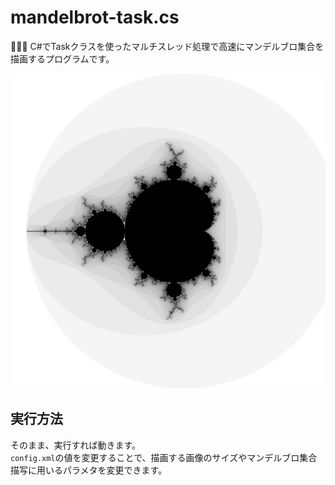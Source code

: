 # mandelbrot-task.cs

🐗🐗🐗 C#でTaskクラスを使ったマルチスレッド処理で高速にマンデルブロ集合を描画するプログラムです。  

![成果物](./docs/img/fruit.png)  

## 実行方法

そのまま、実行すれば動きます。  
`config.xml`の値を変更することで、描画する画像のサイズやマンデルブロ集合描写に用いるパラメタを変更できます。  
